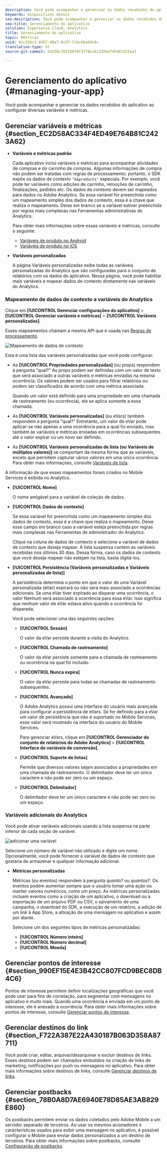 ```yaml
---
description: Você pode acompanhar e gerenciar os dados recebidos do aplicativo ao configurar diversas variáveis e métricas.
keywords: dispositivos móveis
seo-description: Você pode acompanhar e gerenciar os dados recebidos do aplicativo ao configurar diversas variáveis e métricas.
seo-title: Gerenciamento do aplicativo
solution: Experience Cloud, Analytics
title: Gerenciamento do aplicativo
topic: Métricas
uuid: 0cc356c3-8457-40a7-8c97-7cbc68a5dc0c
translation-type: ht
source-git-commit: 54150c39325070f37f8e1612204a745d81551ea7

---
```



# Gerenciamento do aplicativo {#managing-your-app}

Você pode acompanhar e gerenciar os dados recebidos do aplicativo ao configurar diversas variáveis e métricas.

## Gerenciar variáveis e métricas  {#section_EC2D58AC334F4ED49E764B81C2423A62}

* **Variáveis e métricas padrão**

   Cada aplicativo inclui variáveis e métricas para acompanhar atividades de compras e do carrinho de compras. Algumas informações de compra não podem ser tratadas com regras de processamento; portanto, o SDK expõe os dados de contexto `"&&products"` especiais. Por exemplo, você pode ter variáveis como adições de carrinho, remoções de carrinho, finalizações, pedidos etc. Os dados de contexto devem ser mapeados para dados no Adobe Analytics. Se essa variável for preenchida como um mapeamento simples dos dados de contexto, essa é a chave que realiza o mapeamento. Deixe em branco se a variável estiver preenchida por regras mais complexas nas Ferramentas administrativas do Analytics.

   Para obter mais informações sobre essas variáveis e métricas, consulte o seguinte:

   * [Variáveis de produto no Android](/help/android/analytics-main/products/products.md)
   * [Variáveis de produto no iOS](/help/ios/analytics-main/products/products.md)

* **Variáveis personalizadas**

   A página Variáveis personalizadas exibe todas as variáveis personalizadas do Analytics que são configuradas para o conjunto de relatórios com os dados do aplicativo. Nessa página, você pode habilitar mais variáveis e mapear dados de contexto diretamente nas variáveis do Analytics.

### Mapeamento de dados de contexto a variáveis do Analytics

Clique em **[!UICONTROL Gerenciar configurações do aplicativo]** &gt; **[!UICONTROL Gerenciar variáveis e métricas]** &gt; **[!UICONTROL Variáveis personalizadas]**.

Esses mapeamentos chamam a mesma API que é usada nas [Regras de processamento](https://docs.adobe.com/content/help/pt-BR/analytics/admin/admin-tools/processing-rules/processing-rules.html).

![Mapeamento de dados de contexto](assets/custom_data_content.png)

Esta é uma lista das variáveis personalizadas que você pode configurar:

* As **[!UICONTROL Propriedades personalizadas]** (ou props) respondem à pergunta "qual?” As props podem ser definidas com um valor de texto que será associado a outras variáveis e métricas enviadas na mesma ocorrência. Os valores podem ser usados para filtrar relatórios ou podem ser classificados de acordo com uma métrica associada.

   Quando um valor está definido para uma propriedade em uma chamada de rastreamento (ou ocorrência), ele se aplica somente a essa chamada.

* As **[!UICONTROL Variáveis personalizadas]** (ou eVars) também respondem à pergunta "qual?” Entretanto, um valor de eVar pode aplicar-se não apenas a uma ocorrência para a qual foi enviado, mas também às variáveis e métricas enviadas em ocorrências subsequentes até o valor expirar ou um novo ser definido.
* As **[!UICONTROL Variáveis personalizadas de lista (ou Variáveis de múltiplos valores)]** se comportam da mesma forma que as variáveis, exceto que permitem capturar vários valores em uma única ocorrência. Para obter mais informações, consulte [Variáveis de lista](https://docs.adobe.com/content/help/pt-BR/analytics/implementation/javascript-implementation/variables-analytics-reporting/page-variables.html).

A informação de que esses mapeamentos foram criados no Mobile Services é exibida no Analytics.

* **[!UICONTROL Nome]**

   O nome amigável para a variável de coleção de dados.

* **[!UICONTROL Dados de contexto]**

   Se essa variável for preenchida como um mapeamento simples dos dados de contexto, essa é a chave que realiza o mapeamento. Deixe esse campo em branco caso a variável esteja preenchida por regras mais complexas nas Ferramentas de administrador do Analytics.

   Clique na coluna de dados de contexto e selecione a variável de dados de contexto que deseja mapear. A lista suspensa contém as variáveis recebidas nos últimos 30 dias. Dessa forma, caso os dados de contexto que você deseja mapear não estejam na lista, basta digitá-los.

* **[!UICONTROL Persistência (Variáveis personalizadas e Variáveis personalizadas de lista)]**

   A persistência determina o ponto em que o valor de uma Variável personalizada (eVar) expirará ou não será mais associado a ocorrências adicionais. Se uma eVar tiver expirado ao disparar uma ocorrência, o valor Nenhum será associado à ocorrência para essa eVar. Isso significa que nenhum valor de eVar estava ativo quando a ocorrência foi disparada.

   Você pode selecionar uma das seguintes opções:

   * **[!UICONTROL Sessão]**

      O valor da eVar persiste durante a visita do Analytics.

   * **[!UICONTROL Chamada de rastreamento]**

      O valor da eVar persiste somente para a chamada de rastreamento ou ocorrência na qual foi incluído.

   * **[!UICONTROL Nunca expira]**

      O valor da eVar persiste para todas as chamadas de rastreamento subsequentes.
   * **[!UICONTROL Avançado]**

      O Adobe Analytics possui uma interface do usuário mais avançada para configurar a persistência de eVars. Se for definido para a eVar um valor de persistência que não é suportado no Mobile Services, esse valor será mostrado na interface do usuário do Mobile Services.

      Para gerenciar eVars, clique em **[!UICONTROL Gerenciador do conjunto de relatórios do Adobe Analytics]** &gt; **[!UICONTROL Interface de variáveis de conversão]**.

   * **[!UICONTROL Suporte de listas]**

      Permite que diversos valores sejam associados a propriedades em uma chamada de rastreamento. O delimitador deve ter um único caractere e não pode ser zero ou um espaço.

   * **[!UICONTROL Delimitador]**

      O delimitador deve ter um único caractere e não pode ser zero ou um espaço.

### Variáveis adicionais do Analytics

Você pode ativar variáveis adicionais usando a lista suspensa na parte inferior de cada seção de variável.

![adicionar uma variável](assets/add_variable.png)

Selecione um número de variável não utilizado e digite um nome. Opcionalmente, você pode fornecer a variável de dados de contexto que gostaria de armazenar e qualquer informação adicional.

* **Métricas personalizadas**

    Métricas (ou eventos) respondem à pergunta *quanto?* ou *quantos?*. Os eventos podem aumentar sempre que o usuário tomar uma ação ou manter valores numéricos, como um preço. As métricas personalizadas incluem eventos como a criação de um aplicativo, o download ou a exportação de um arquivo PDF ou CSV, o salvamento de uma campanha, o download do SDK, a execução de um relatório, a adição de um link à App Store, a ativação de uma mensagem no aplicativo e assim por diante.

   Selecione um dos seguintes tipos de métricas personalizadas:

   * **[!UICONTROL Número inteiro]**
   * **[!UICONTROL Número decimal]**
   * **[!UICONTROL Moeda]**

## Gerenciar pontos de interesse {#section_990EF15E4E3B42CC807FCD9BEC8DB4C6}

Pontos de interesse permitem definir localizações geográficas que você pode usar para fins de correlação, para segmentar com mensagens no aplicativo e muito mais. Quando uma ocorrência é enviada em um ponto de interesse, ele é anexado à ocorrência. Para obter mais informações sobre pontos de interesse, consulte  [Gerenciar pontos de interesse](/help/using/location/t-manage-points.md).

## Gerenciar destinos do link {#section_F722A387E22A430187B063D358A87711}

Você pode criar, editar, arquivar/desarquivar e excluir destinos de links. Esses destinos podem ser chamados embutidos na criação de links de marketing, notificações por push ou mensagens no aplicativo. Para obter mais informações sobre destinos de links, consulte [Gerenciar destinos de links](/help/using/acquisition-main/c-manage-link-destinations/t-archive-unarchive-link-destinations.md).

## Gerenciar postbacks {#section_78B0A8D7AE6940E78D85AE3AB829E860}

Os postbacks permitem enviar os dados coletados pelo Adobe Mobile a um servidor separado de terceiros. Ao usar os mesmos acionadores e características usados para exibir uma mensagem no aplicativo, é possível configurar o Mobile para enviar dados personalizados a um destino de terceiros. Para obter mais informações sobre postbacks, consulte  [Configuração de postbacks](/help/using/c-manage-app-settings/c-mob-confg-app/signals.md).
